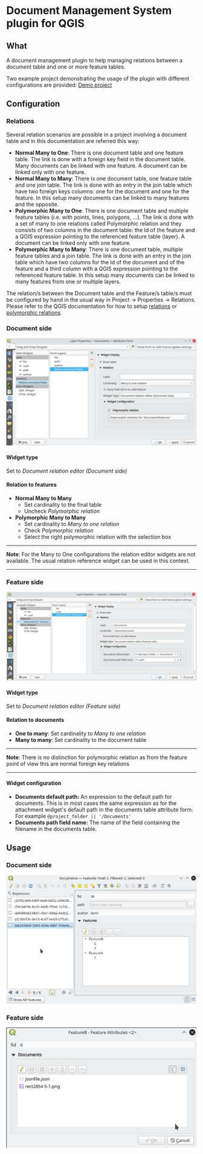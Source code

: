 # Document Management System plugin for QGIS

## What
A document management plugin to help managing relations between a document table and one or more feature tables.

Two example project demonstrating the usage of the plugin with different configurations are provided:
[Demo project](demo_projects)

## Configuration

### Relations

Several relation scenarios are possible in a project involving a document table and in this documentation are referred this way:
- **Normal Many to One**: There is one document table and one feature table. The link is done with a foreign key field in the document table. Many documents can be linked with one feature. A document can be linked only with one feature.
- **Normal Many to Many**: There is one document table, one feature table and one join table. The link is done with an entry in the join table which have two foreign keys columns: one for the document and one for the feature. In this setup many documents can be linked to many features and the opposite.
- **Polymorphic Many to One**: There is one document table and multiple feature tables (i.e. with points, lines, polygons, ...). The link is done with a set of many to one relations called Polymorphic relation and they consists of two columns in the document table: the Id of the feature and a QGIS expression pointing to the referenced feature table (layer). A document can be linked only with one feature.
- **Polymorphic Many to Many**: There is one document table, multiple feature tables and a join table. The link is done with an entry in the join table which have two columns for the Id of the document and of the feature and a third column with a QGIS expression pointing to the referenced feature table. In this setup many documents can be linked to many features from one or multiple layers.

The relation/s between the Document table and the Feature/s table/s must be configured by hand in the usual way in Project -> Properties -> Relations.
Please refer to the QGIS documentation for how to setup [relations](https://docs.qgis.org/testing/en/docs/user_manual/working_with_vector/attribute_table.html#vector-relations) or [polymorphic relations](https://docs.qgis.org/testing/en/docs/user_manual/working_with_vector/attribute_table.html#introducing-polymorphic-relations).

### Document side

![Configuration document side](docs/images/ConfigurationDocumentSideScreenshot.png)

#### Widget type
Set to *Document relation editor (Document side)*

#### Relation to features
- **Normal Many to Many**
  - Set cardinality to the final table
  - Uncheck *Polymorphic relation*
- **Polymorphic Many to Many**
  - Set cardinality to *Many to one relation*
  - Check *Polymorphic relation*
  - Select the right polymorphic relation with the selection box

---
**Note**:
For the Many to One configurations the relation editor widgets are not available. The usual relation reference widget can be used in this context.

---

### Feature side

![Configuration feature side](docs/images/ConfigurationFeatureSideScreenshot.png)

#### Widget type
Set to *Document relation editor (Feature side)*

#### Relation to documents
- **One to many**: Set cardinality to *Many to one relation*
- **Many to many**: Set cardinality to the document table

---
**Note**:
There is no distinction for polymorphic relation as from the feature point of view this are normal foreign key relations

---

#### Widget configuration

- **Documents default path:** An expression to the default path for documents. This is in most cases the same expression as for the attachment widget's default path in the documents table attribute form. For example `@project_folder || '/Documents'`
- **Documents path field name:** The name of the field containing the filename in the documents table.


## Usage

### Document side

![Configuration feature side](docs/images/WidgetDocumentSideScreencast.gif)

### Feature side

![Configuration feature side](docs/images/WidgetFeatureSideScreencast.gif)
